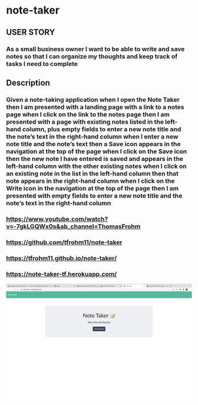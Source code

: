 # note-taker
## USER STORY
### As a small business owner I want to be able to write and save notes so that I can organize my thoughts and keep track of tasks I need to complete

## Description
### Given a note-taking application when I open the Note Taker then I am presented with a landing page with a link to a notes page when I click on the link to the notes page then I am presented with a page with existing notes listed in the left-hand column, plus empty fields to enter a new note title and the note’s text in the right-hand column when I enter a new note title and the note’s text then a Save icon appears in the navigation at the top of the page when I click on the Save icon then the new note I have entered is saved and appears in the left-hand column with the other existing notes when I click on an existing note in the list in the left-hand column then that note appears in the right-hand column when I click on the Write icon in the navigation at the top of the page then I am presented with empty fields to enter a new note title and the note’s text in the right-hand column

### https://www.youtube.com/watch?v=-7gkLGQWx0s&ab_channel=ThomasFrohm
### https://github.com/tfrohm11/note-taker
### https://tfrohm11.github.io/note-taker/
### https://note-taker-tf.herokuapp.com/
<img src="./Screen Shot 2022-03-06 at 1.10.01 PM.png">